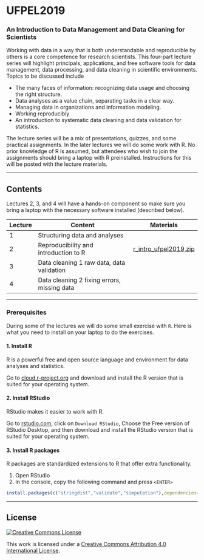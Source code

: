 # UFPEL2019


### An Introduction to Data Management and Data Cleaning for Scientists


Working with data in a way that is both understandable and reproducible by
others is a core competence for research scientists. This four-part lecture
series will highlight principals, applications, and free software tools for
data management, data processing, and data cleaning in scientific environments.
Topics to be discussed include

- The many faces of information: recognizing data usage and choosing the right structure.
- Data analyses as a value chain, separating tasks in a clear way.
- Managing data in organizations and information modeling.
- Working reproducibly
- An introduction to systematic data cleaning and data validation for statistics.

The lecture series will be a mix of presentations, quizzes, and some practical
assignments. In the later lectures we will do some work with R. No prior
knowledge of R is assumed, but attendees who wish to join the assignments
should bring a laptop with R preinstalled. Instructions for this will be posted
with the lecture materials.

---

## Contents

Lectures 2, 3, and 4 will have a hands-on component so make sure you bring a
laptop with the necessary software installed (described below).


| Lecture | Content                                     | Materials |
|---------|---------------------------------------------|-----------|
| 1       | Structuring data and analyses               |           |
| 2       | Reproducibility and introduction to R       | [r_intro_ufpel2019,zip](https://github.com/markvanderloo/UFPEL2019/raw/master/files/r_intro_ufpel2019.zip)          |
| 3       | Data cleaning 1 raw data, data validation   |           |
| 4       | Data cleaning 2 fixing errors, missing data |           |



---


### Prerequisites

During some of the lectures we will do some small exercise with `R`. Here is what
you need to install on your laptop to do the exercises.


#### 1. Install R


R is a powerful free and open source language and environment for data analyses
and statistics.


Go to [cloud.r-project.org](https://cloud.r-project.org) and download
and install the R version that is suited for your operating system.


#### 2. Install RStudio

RStudio makes it easier to work with R.

Go to [rstudio.com](https://rstudio.com), click on `Download RStudio`, Choose
the Free version of RStudio Desktop, and then download and install the RStudio
version that is suited for your operating system.

#### 3. Install R packages

R packages are standardized extensions to R that offer extra functionality.

1. Open RStudio
2. In the console, copy the following command and press `<ENTER>`

```r
install.packages(c("stringdist","validate","simputation"),dependencies=TRUE)
```

----
## License

[![Creative Commons License](https://i.creativecommons.org/l/by-nc/4.0/88x31.png)](http://creativecommons.org/licenses/by/4.0/)

This work is licensed under a [Creative Commons Attribution 4.0 International License](http://creativecommons.org/licenses/by-nc/4.0/).

